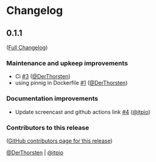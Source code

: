 # Changelog

<!-- <START NEW CHANGELOG ENTRY> -->

## 0.1.1

([Full Changelog](https://github.com/jupyterlite/xeus-wren-kernel/compare/first-commit...6c1c831b3ece43e40c9725519f2453e8e7efc431))

### Maintenance and upkeep improvements

- Ci [#3](https://github.com/jupyterlite/xeus-wren-kernel/pull/3) ([@DerThorsten](https://github.com/DerThorsten))
- using pinnig in Dockerfile [#1](https://github.com/jupyterlite/xeus-wren-kernel/pull/1) ([@DerThorsten](https://github.com/DerThorsten))

### Documentation improvements

- Update screencast and github actions link [#4](https://github.com/jupyterlite/xeus-wren-kernel/pull/4) ([@jtpio](https://github.com/jtpio))

### Contributors to this release

([GitHub contributors page for this release](https://github.com/jupyterlite/xeus-wren-kernel/graphs/contributors?from=2021-10-07&to=2021-10-20&type=c))

[@DerThorsten](https://github.com/search?q=repo%3ADerThorsten%2Fjupyterlite_xeus_wren+involves%3ADerThorsten+updated%3A2021-10-07..2021-10-20&type=Issues) | [@jtpio](https://github.com/search?q=repo%3ADerThorsten%2Fjupyterlite_xeus_wren+involves%3Ajtpio+updated%3A2021-10-07..2021-10-20&type=Issues)

<!-- <END NEW CHANGELOG ENTRY> -->
